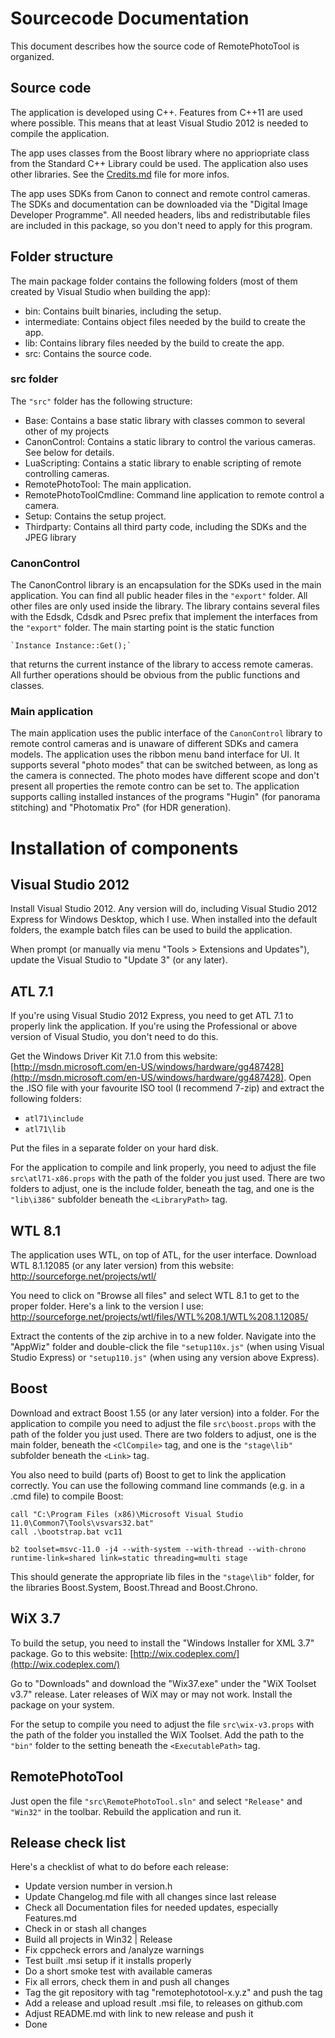 # Sourcecode Documentation #

This document describes how the source code of RemotePhotoTool is organized.

## Source code ##

The application is developed using C++. Features from C++11 are used where possible. This means that at least Visual Studio 2012 is needed to compile the application.

The app uses classes from the Boost library where no appriopriate class from the Standard
C++ Library could be used. The application also uses other libraries. See the
[Credits.md](Credits.md) file for more infos.

The app uses SDKs from Canon to connect and remote control cameras. The SDKs and documentation can be downloaded via the "Digital Image Developer Programme". All needed headers, libs and redistributable files are included in this package, so you don't need to apply for this program.

## Folder structure ##

The main package folder contains the following folders (most of them created by Visual Studio when
building the app):

- bin: Contains built binaries, including the setup.
- intermediate: Contains object files needed by the build to create the app.
- lib: Contains library files needed by the build to create the app.
- src: Contains the source code.

### src folder ###

The `"src"` folder has the following structure:

- Base: Contains a base static library with classes common to several other of my projects
- CanonControl: Contains a static library to control the various cameras. See below for details.
- LuaScripting: Contains a static library to enable scripting of remote controlling cameras.
- RemotePhotoTool: The main application.
- RemotePhotoToolCmdline: Command line application to remote control a camera.
- Setup: Contains the setup project.
- Thirdparty: Contains all third party code, including the SDKs and the JPEG library

### CanonControl ###

The CanonControl library is an encapsulation for the SDKs used in the main application. You
can find all public header files in the `"export"` folder. All other files are only used inside
the library. The library contains several files with the Edsdk, Cdsdk and Psrec prefix that
implement the interfaces from the `"export"` folder. The main starting point is the static
function

    `Instance Instance::Get();`

that returns the current instance of the library to access remote cameras. All further operations
should be obvious from the public functions and classes.   

### Main application ###

The main application uses the public interface of the `CanonControl` library to remote control
cameras and is unaware of different SDKs and camera models. The application uses the ribbon menu
band interface for UI. It supports several "photo modes" that can be switched between, as long
as the camera is connected. The photo modes have different scope and don't present all properties
the remote contro can be set to. The application supports calling installed instances of the
programs "Hugin" (for panorama stitching) and "Photomatix Pro" (for HDR generation).

# Installation of components #

## Visual Studio 2012 ##

Install Visual Studio 2012. Any version will do, including Visual Studio 2012 Express for Windows
Desktop, which I use. When installed into the default folders, the example batch files can be used
to build the application.

When prompt (or manually via menu "Tools > Extensions and Updates"), update the Visual Studio
to "Update 3" (or any later).

## ATL 7.1 ##

If you're using Visual Studio 2012 Express, you need to get ATL 7.1 to properly link the
application. If you're using the Professional or above version of Visual Studio, you don't need
to do this.

Get the Windows Driver Kit 7.1.0 from this website:
[http://msdn.microsoft.com/en-US/windows/hardware/gg487428](http://msdn.microsoft.com/en-US/windows/hardware/gg487428).
Open the .ISO file with your favourite ISO tool (I recommend 7-zip) and extract the
following folders:

- `atl71\include`
- `atl71\lib`

Put the files in a separate folder on your hard disk.

For the application to compile and link properly, you need to adjust the file `src\atl71-x86.props`
with the path of the folder you just used. There are two folders to adjust, one is the include
folder, beneath the <IncludePath> tag, and one is the `"lib\i386"` subfolder beneath the
`<LibraryPath>` tag.

## WTL 8.1 ##

The application uses WTL, on top of ATL, for the user interface. Download WTL 8.1.12085 (or any
later version) from this website:
http://sourceforge.net/projects/wtl/

You need to click on "Browse all files" and select WTL 8.1 to get to the proper folder. Here's
a link to the version I use:
http://sourceforge.net/projects/wtl/files/WTL%208.1/WTL%208.1.12085/

Extract the contents of the zip archive in to a new folder. Navigate into the "AppWiz" folder and
double-click the file `"setup110x.js"` (when using Visual Studio Express) or `"setup110.js"` (when
using any version above Express).

## Boost ##

Download and extract Boost 1.55 (or any later version) into a folder. For the application to compile
you need to adjust the file `src\boost.props` with the path of the folder you just used. There are two
folders to adjust, one is the main folder, beneath the `<ClCompile>` tag, and one is the `"stage\lib"`
subfolder beneath the `<Link>` tag.

You also need to build (parts of) Boost to get to link the application correctly. You can use the
following command line commands (e.g. in a .cmd file) to compile Boost:

    call "C:\Program Files (x86)\Microsoft Visual Studio 11.0\Common7\Tools\vsvars32.bat"
    call .\bootstrap.bat vc11
    
    b2 toolset=msvc-11.0 -j4 --with-system --with-thread --with-chrono runtime-link=shared link=static threading=multi stage

This should generate the appropriate lib files in the `"stage\lib"` folder, for the libraries
Boost.System, Boost.Thread and Boost.Chrono.

## WiX 3.7 ##

To build the setup, you need to install the "Windows Installer for XML 3.7" package. Go to this
website:
[http://wix.codeplex.com/](http://wix.codeplex.com/)

Go to "Downloads" and download the "Wix37.exe" under the "WiX Toolset v3.7" release. Later releases
of WiX may or may not work. Install the package on your system.

For the setup to compile you need to adjust the file `src\wix-v3.props` with the path of the
folder you installed the WiX Toolset. Add the path to the `"bin"` folder to the setting beneath the
`<ExecutablePath>` tag.

## RemotePhotoTool ##

Just open the file `"src\RemotePhotoTool.sln"` and select `"Release"` and `"Win32"` in the toolbar.
Rebuild the application and run it.

## Release check list ##

Here's a checklist of what to do before each release:

- Update version number in version.h
- Update Changelog.md file with all changes since last release
- Check all Documentation files for needed updates, especially Features.md
- Check in or stash all changes
- Build all projects in Win32 | Release
- Fix cppcheck errors and /analyze warnings
- Test built .msi setup if it installs properly
- Do a short smoke test with available cameras
- Fix all errors, check them in and push all changes
- Tag the git repository with tag "remotephototool-x.y.z" and push the tag
- Add a release and upload result .msi file, to releases on github.com
- Adjust README.md with link to new release and push it
- Done
